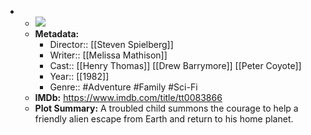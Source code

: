 - 
    - ![](https://m.media-amazon.com/images/M/MV5BMTQ2ODFlMDAtNzdhOC00ZDYzLWE3YTMtNDU4ZGFmZmJmYTczXkEyXkFqcGdeQXVyMTQxNzMzNDI@._V1_SX300.jpg)  
    - **Metadata:**
        - Director:: [[Steven Spielberg]]
        - Writer:: [[Melissa Mathison]]
        - Cast:: [[Henry Thomas]] [[Drew Barrymore]] [[Peter Coyote]]
        - Year:: [[1982]]
        - Genre:: #Adventure #Family #Sci-Fi
    - **IMDb:** https://www.imdb.com/title/tt0083866
    - **Plot Summary:** A troubled child summons the courage to help a friendly alien escape from Earth and return to his home planet.
